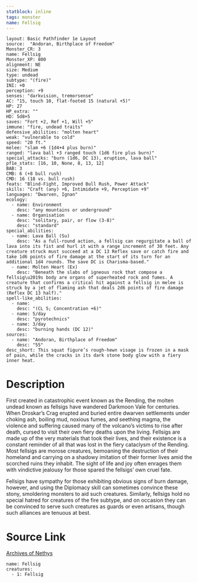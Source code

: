 ```yaml
---
statblock: inline
tags: monster
name: Fellsig
---
```

```statblock
layout: Basic Pathfinder 1e Layout
source:  "Andoran, Birthplace of Freedom"
Monster_CR: 3
name: Fellsig
Monster_XP: 800
alignment: NE
size: Medium
type: undead
subtype: "(fire)"
INI: +0
perception: +9
senses: "darkvision, tremorsense"
AC: "15, touch 10, flat-footed 15 (natural +5)"
HP: 27
HP_extra: ""
HD: 5d8+5
saves: "Fort +2, Ref +1, Will +5"
immune: "fire, undead traits"
defensive_abilities: "molten heart"
weak: "vulnerable to cold"
speed: "20 ft."
melee: "slam +6 (1d4+4 plus burn)"
ranged: "lava ball +3 ranged touch (1d6 fire plus burn)"
special_attacks: "burn (1d6, DC 13), eruption, lava ball"
pf1e_stats: [16, 10, None, 8, 13, 12]
BAB: 3
CMB: 6 (+8 bull rush)
CMD: 16 (18 vs. bull rush)
feats: "Blind-Fight, Improved Bull Rush, Power Attack"
skills: "Craft (any) +6, Intimidate +9, Perception +9"
languages: "Dwarven, Ignan"
ecology:
  - name: Environment
    desc: "any mountains or underground"
  - name: Organisation
    desc: "solitary, pair, or flow (3-8)"
    desc: "standard"
special_abilities:
  - name: Lava Ball (Su)
    desc: "As a full-round action, a fellsig can regurgitate a ball of lava into its fist and hurl it with a range increment of 30 feet. Any creature struck must succeed at a DC 13 Reflex save or catch fire and take 1d6 points of fire damage at the start of its turn for an additional 1d4 rounds. The save DC is Charisma-based."
  - name: Molten Heart (Ex)
    desc: "Beneath the slabs of igneous rock that compose a fellsig\u2019s body are organs of superheated rock and fumes. A creature that confirms a critical hit against a fellsig in melee is struck by a jet of flaming ash that deals 2d6 points of fire damage (Reflex DC 13 half)."
spell-like_abilities:
  - name:
    desc: "(CL 5; Concentration +6)"
  - name: 5/day
    desc: "pyrotechnics"
  - name: 3/day
    desc: "burning hands (DC 12)"
sources:
  - name: "Andoran, Birthplace of Freedom"
    desc: "55"
desc_short: This squat figure’s rough-hewn visage is frozen in a mask of pain, while the cracks in its dark stone body glow with a fiery inner heat.
```
# Description
First created in catastrophic event known as the Rending, the molten undead known as fellsigs have wandered Darkmoon Vale for centuries. When Droskar’s Crag erupted and buried entire dwarven settlements under choking ash, boiling mud, noxious fumes, and seething magma, the violence and suffering caused many of the volcano’s victims to rise after death, cursed to visit their own fiery deaths upon the living. Fellsigs are made up of the very materials that took their lives, and their existence is a constant reminder of all that was lost in the fiery cataclysm of the Rending. Most fellsigs are morose creatures, bemoaning the destruction of their homeland and carrying on a shadowy imitation of their former lives amid the scorched ruins they inhabit. The sight of life and joy often enrages them with vindictive jealousy for those spared the fellsigs’ own cruel fate.

Fellsigs have sympathy for those exhibiting obvious signs of burn damage, however, and using the Diplomacy skill can sometimes convince these stony, smoldering monsters to aid such creatures. Similarly, fellsigs hold no special hatred for creatures of the fire subtype, and on occasion they can be convinced to serve such creatures as guards or even artisans, though such alliances are tenuous at best.
# Source Link
[Archives of Nethys](https://aonprd.com/MonsterDisplay.aspx?ItemName=Fellsig)
```encounter-table
name: Fellsig
creatures:
  - 1: Fellsig
```
